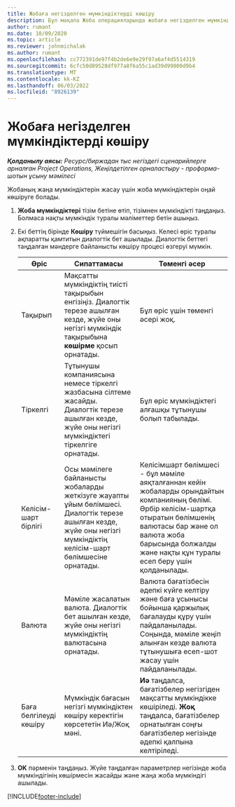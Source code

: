 ```yaml
---
title: Жобаға негізделген мүмкіндіктерді көшіру
description: Бұл мақала Жоба операцияларында жобаға негізделген мүмкіндіктерді көшіру туралы ақпарат береді.
author: rumant
ms.date: 10/09/2020
ms.topic: article
ms.reviewer: johnmichalak
ms.author: rumant
ms.openlocfilehash: cc772391de97f4b2de6e9e29f97a6af4d5514319
ms.sourcegitcommit: 6cfc50d89528df977a8f6a55c1ad39d99800d9b4
ms.translationtype: MT
ms.contentlocale: kk-KZ
ms.lasthandoff: 06/03/2022
ms.locfileid: "8926139"
---
```

# <a name="copy-project-based-opportunities"></a>Жобаға негізделген мүмкіндіктерді көшіру

_**Қолданылу аясы:** Ресурс/биржадан тыс негіздегі сценарийлерге арналған Project Operations, Жеңілдетілген орналастыру - проформа-шотын ұсыну мәмілесі_


Жобаның жаңа мүмкіндіктерін жасау үшін жоба мүмкіндіктерін оңай көшіруге болады. 

1. **Жоба мүмкіндіктері** тізім бетіне өтіп, тізімнен мүмкіндікті таңдаңыз. Болмаса нақты мүмкіндік туралы мәліметтер бетін ашыңыз. 
2. Екі беттің бірінде **Көшіру** түймешігін басыңыз. Келесі өріс туралы ақпаратты қамтитын диалогтік бет ашылады. Диалогтік беттегі таңдалған мәндерге байланысты көшіру процесі өзгеруі мүмкін.

    | **Өріс** | **Сипаттамасы** | **Төменгі әсер** |
    | --- | --- | --- |
    | Тақырып | Мақсатты мүмкіндіктің тиісті тақырыбын енгізіңіз. Диалогтік терезе ашылған кезде, жүйе оны негізгі мүмкіндік тақырыбына **көшірме** қосып орнатады. | Бұл өріс үшін төменгі әсері жоқ. |
    | Тіркелгі | Тұтынушы компаниясына немесе тіркелгі жазбасына сілтеме жасайды. Диалогтік терезе ашылған кезде, жүйе оны негізгі мүмкіндіктегі тіркелгіге орнатады. | Бұл өріс мүмкіндіктегі алғашқы тұтынушы болып табылады. |
    | Келісім-шарт бірлігі | Осы мәмілеге байланысты жобаларды жеткізуге жауапты ұйым бөлімшесі. Диалогтік терезе ашылған кезде, жүйе оны негізгі мүмкіндіктің келісім-шарт бөлімшесіне орнатады. | Келісімшарт бөлімшесі - бұл мәміле аяқталғаннан кейін жобаларды орындайтын компанияның бөлімі. Әрбір келісім-шартқа отыратын бөлімшенің валютасы бар және ол валюта жоба барысында болжалды және нақты құн туралы есеп беру үшін қолданылады. |
    | Валюта | Мәміле жасалатын валюта. Диалогтік бет ашылған кезде, жүйе оны негізгі мүмкіндіктің валютасына орнатады. | Валюта бағатізбесін әдепкі күйге келтіру және баға ұсынысы бойынша қаржылық бағалауды құру үшін пайдаланылады. Соңында, мәміле жеңіп алынған кезде валюта тұтынушыға есеп-шот жасау үшін пайдаланылады. |
    | Баға белгілеуді көшіру | Мүмкіндік бағасын негізгі мүмкіндіктен көшіру керектігін көрсететін Иә/Жоқ мәні. | **Иә** таңдалса, бағатізбелер негізгіден мақсатты мүмкіндікке көшіріледі. **Жоқ** таңдалса, бағатізбелер орнатылған соңғы бағатізбелер негізінде әдепкі қалпына келтіріледі. |

3. **OK** пәрменін таңдаңыз. Жүйе таңдалған параметрлер негізінде жоба мүмкіндігінің көшірмесін жасайды және жаңа жоба мүмкіндігі ашылады.


[!INCLUDE[footer-include](../includes/footer-banner.md)]